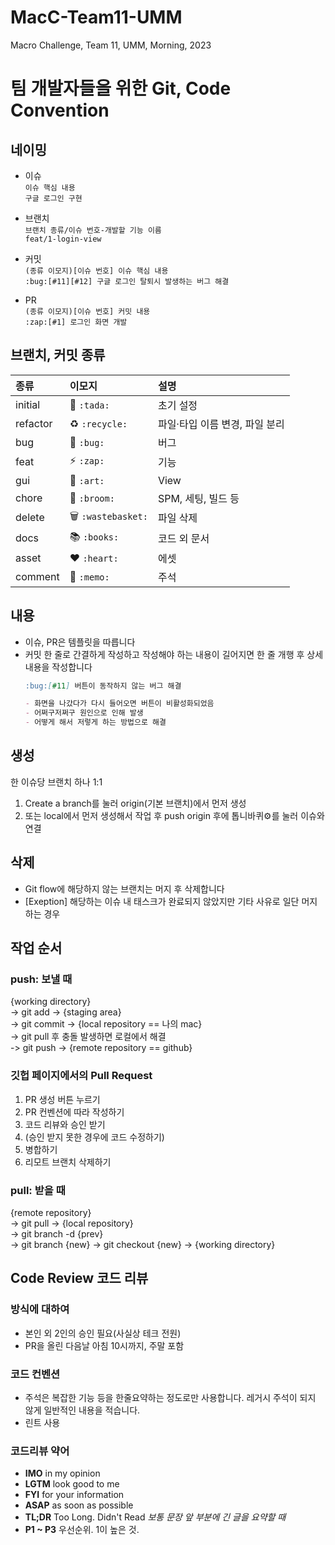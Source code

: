 # MacC-Team11-UMM
Macro Challenge, Team 11, UMM, Morning, 2023

# 팀 개발자들을 위한 Git, Code Convention

## 네이밍
- 이슈</br>
  `이슈 핵심 내용`</br>
  `구글 로그인 구현`</br>

- 브랜치</br>
  `브랜치 종류/이슈 번호-개발할 기능 이름`</br>
  `feat/1-login-view`</br>
  
- 커밋</br>
  `(종류 이모지)[이슈 번호] 이슈 핵심 내용`</br>
  `:bug:[#11][#12] 구글 로그인 탈퇴시 발생하는 버그 해결`</br>
  
- PR</br>
  `(종류 이모지)[이슈 번호] 커밋 내용`</br>
  `:zap:[#1] 로그인 화면 개발`</br>

## 브랜치, 커밋 종류
|           종류              | 이모지                                          |       설명               |
|:---------------------------|:----------------------------------------------|:------------------------|
| initial                    | :tada: `:tada:`                               | 초기 설정                 |
| refactor                   | :recycle: `:recycle:`                         | 파일·타입 이름 변경, 파일 분리 |
| bug                        | :bug: `:bug:`                                 | 버그                     |
| feat                       | :zap: `:zap:`                                 | 기능                     |
| gui                        | :art: `:art:`                                 | View                    |
| chore                      | :broom: `:broom:`                             | SPM, 세팅, 빌드 등         |
| delete                     | :wastebasket: `:wastebasket:`                 | 파일 삭제                 |
| docs                       | :books: `:books:`                             | 코드 외 문서               |
| asset                      | :heart: `:heart:`                             | 에셋                     |
| comment                    | :memo: `:memo:`                               | 주석                     |

## 내용
- 이슈, PR은 템플릿을 따릅니다
- 커밋
  한 줄로 간결하게 작성하고 작성해야 하는 내용이 길어지면 한 줄 개행 후 상세 내용을 작성합니다
  ```markdown
  :bug:[#11] 버튼이 동작하지 않는 버그 해결
  
  - 화면을 나갔다가 다시 들어오면 버튼이 비활성화되었음
  - 어쩌구저쩌구 원인으로 인해 발생
  - 어떻게 해서 저렇게 하는 방법으로 해결
  ```

## 생성

한 이슈당 브랜치 하나 1:1

  1. Create a branch를 눌러 origin(기본 브랜치)에서 먼저 생성
  2. 또는 local에서 먼저 생성해서 작업 후 push origin 후에 톱니바퀴⚙️를 눌러 이슈와 연결
      

## 삭제

- Git flow에 해당하지 않는 브랜치는 머지 후 삭제합니다
- [Exeption] 해당하는 이슈 내 태스크가 완료되지 않았지만 기타 사유로 일단 머지하는 경우

## 작업 순서
### push: 보낼 때
{working directory}</br>
-> git add -> {staging area} </br>
-> git commit -> {local repository == 나의 mac}</br>
-> git pull 후 충돌 발생하면 로컬에서 해결</br>
-> git push -> {remote repository == github}</br>

### 깃헙 페이지에서의 Pull Request
1. PR 생성 버튼 누르기
2. PR 컨벤션에 따라 작성하기
3. 코드 리뷰와 승인 받기
4. (승인 받지 못한 경우에 코드 수정하기)
5. 병합하기
6. 리모트 브랜치 삭제하기

### pull: 받을 때
{remote repository}</br>
-> git pull -> {local repository}</br>
-> git branch -d {prev}</br>
-> git branch {new} -> git checkout {new} -> {working directory}</br>

## Code Review 코드 리뷰

### 방식에 대하여
- 본인 외 2인의 승인 필요(사실상 테크 전원)
- PR을 올린 다음날 아침 10시까지, 주말 포함

### 코드 컨벤션
- 주석은 복잡한 기능 등을 한줄요약하는 정도로만 사용합니다. 레거시 주석이 되지 않게 일반적인 내용을 적습니다.
- 린트 사용

### 코드리뷰 약어
- **IMO** in my opinion
- **LGTM** look good to me
- **FYI** for your information
- **ASAP** as soon as possible
- **TL;DR** Too Long. Didn't Read *보통 문장 앞 부분에 긴 글을 요약할 때*
- **P1 ~ P3** 우선순위. 1이 높은 것.
